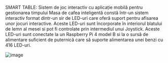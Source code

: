 
SMART TABLE: Sistem de joc interactiv cu aplicație mobilă pentru gestionarea timpului
Masa de cafea inteligentă constă într-un sistem interactiv format dintr-un sir de LED-uri
care oferă suport pentru afisarea unor jocuri interactive. Aceste LED-uri sunt încorporate în
interiorul blatului de lemn al mesei si pot fi controlate prin intermediul unui Joystick. Aceste
LED-uri sunt conectate la un Raspberry Pi 4 model B si la o sursă de alimentare suficient de
puternică care să suporte alimentarea unei benzi cu 416 LED-uri.


![image](https://github.com/user-attachments/assets/bdea6455-77c1-49dc-a017-83fc81f36f11)
